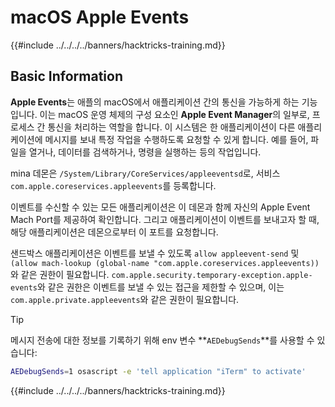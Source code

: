 # macOS Apple Events

{{#include ../../../../banners/hacktricks-training.md}}

## Basic Information

**Apple Events**는 애플의 macOS에서 애플리케이션 간의 통신을 가능하게 하는 기능입니다. 이는 macOS 운영 체제의 구성 요소인 **Apple Event Manager**의 일부로, 프로세스 간 통신을 처리하는 역할을 합니다. 이 시스템은 한 애플리케이션이 다른 애플리케이션에 메시지를 보내 특정 작업을 수행하도록 요청할 수 있게 합니다. 예를 들어, 파일을 열거나, 데이터를 검색하거나, 명령을 실행하는 등의 작업입니다.

mina 데몬은 `/System/Library/CoreServices/appleeventsd`로, 서비스 `com.apple.coreservices.appleevents`를 등록합니다.

이벤트를 수신할 수 있는 모든 애플리케이션은 이 데몬과 함께 자신의 Apple Event Mach Port를 제공하여 확인합니다. 그리고 애플리케이션이 이벤트를 보내고자 할 때, 해당 애플리케이션은 데몬으로부터 이 포트를 요청합니다.

샌드박스 애플리케이션은 이벤트를 보낼 수 있도록 `allow appleevent-send` 및 `(allow mach-lookup (global-name "com.apple.coreservices.appleevents))`와 같은 권한이 필요합니다. `com.apple.security.temporary-exception.apple-events`와 같은 권한은 이벤트를 보낼 수 있는 접근을 제한할 수 있으며, 이는 `com.apple.private.appleevents`와 같은 권한이 필요합니다.

> [!TIP]
> 메시지 전송에 대한 정보를 기록하기 위해 env 변수 **`AEDebugSends`**를 사용할 수 있습니다:
>
> ```bash
> AEDebugSends=1 osascript -e 'tell application "iTerm" to activate'
> ```

{{#include ../../../../banners/hacktricks-training.md}}
